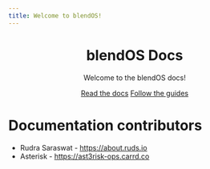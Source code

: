 ```yaml
---
title: Welcome to blendOS!
---
```


<style jsx>{`
    body {
        font-size: 1.15rem;
    }

    #header {
        padding-top: 3rem;
        padding-bottom: 3rem;
        background: linear-gradient(to right, #0097B2, #7ED957);
        width: 100%;
        color: #fff;
        margin: 0 0 1rem 0;
        border-radius: 1rem;
    }

    #contributors {
        padding-top: 2rem;
    }

    #header a {
        font-size: 1rem;
        margin-top: 1rem;
        margin-bottom: 3rem;
        border-radius: 0.4rem;
        padding: 12px 12px 12px 12px;
        margin-left: 0.5rem;
        margin-right: 0.5rem;
        color: black;
        text-decoration: none;
        transition: 0.3s;
        opacity: 0.8;
        transition-timing-function: ease-in-out cubic-bezier(0.79, 0.33, 0.33, 0.35);
        background-color: white;
    }

    #header a:hover {
        opacity: 1;
    }
`}</style>

<div id="header" align="center">
    <h1>blendOS Docs</h1>
    <p>Welcome to the blendOS docs!</p>
    <a href="/docs/intro">Read the docs</a>
    <a href="/guides">Follow the guides</a>
</div>

<div id="contributors">
    <h1>Documentation contributors</h1>
    <ul>
        <li>Rudra Saraswat - <a href="https://about.ruds.io" target="_blank" rel="noopener noreferrer">https://about.ruds.io</a> </li>
        <li>Asterisk - <a href="https://ast3risk-ops.carrd.co" target="_blank" rel="noopener noreferrer">https://ast3risk-ops.carrd.co</a> </li>
    </ul>
</div>
